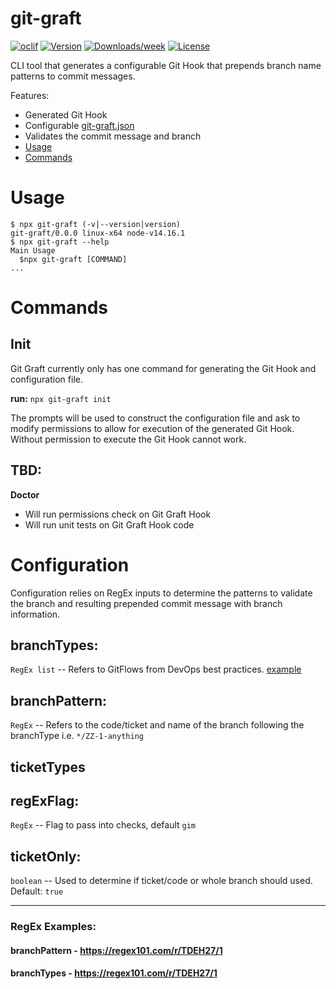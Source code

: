 # git-graft

[![oclif](https://img.shields.io/badge/cli-oclif-brightgreen.svg)](https://oclif.io)
[![Version](https://img.shields.io/npm/v/git-graft.svg)](https://npmjs.org/package/git-graft)
[![Downloads/week](https://img.shields.io/npm/dw/git-graft.svg)](https://npmjs.org/package/git-graft)
[![License](https://img.shields.io/npm/l/git-graft.svg)](https://github.com/JacobMGEvans/git-graft/blob/master/package.json)

CLI tool that generates a configurable Git Hook that prepends branch name patterns to commit messages.

Features:

- Generated Git Hook
- Configurable [git-graft.json](#configuration)
- Validates the commit message and branch
- [Usage](#usage)
- [Commands](#commands)

# Usage

```sh-session
$ npx git-graft (-v|--version|version)
git-graft/0.0.0 linux-x64 node-v14.16.1
$ npx git-graft --help
Main Usage
  $npx git-graft [COMMAND]
...
```

# Commands

## **Init**

Git Graft currently only has one command for generating the Git Hook and configuration file.

**run:**
`npx git-graft init`

The prompts will be used to construct the configuration file and ask to modify permissions to allow for execution of the generated Git Hook. Without permission to execute the Git Hook cannot work.

## TBD:

**Doctor**

- Will run permissions check on Git Graft Hook
- Will run unit tests on Git Graft Hook code

# Configuration

Configuration relies on RegEx inputs to determine the patterns to validate the branch and resulting prepended commit message with branch
information.

## branchTypes:

`RegEx list` -- Refers to GitFlows from DevOps best practices. [example](RegEx_Examples)

## branchPattern:

`RegEx` -- Refers to the code/ticket and name of the branch following the branchType i.e. `*/ZZ-1-anything`

## ticketTypes

## regExFlag:

`RegEx` -- Flag to pass into checks, default `gim`

## ticketOnly:

`boolean` -- Used to determine if ticket/code or whole branch should used. Default: `true`

---

### RegEx Examples:

#### branchPattern - https://regex101.com/r/TDEH27/1

#### branchTypes - https://regex101.com/r/TDEH27/1
